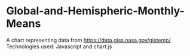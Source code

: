 # Global-and-Hemispheric-Monthly-Means
A chart representing data from https://data.giss.nasa.gov/gistemp/
Technologies used: Javascript and chart.js
